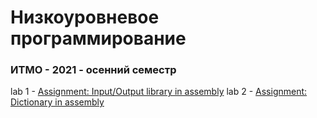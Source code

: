# Низкоуровневое программирование
### ИТМО - 2021 - осенний семестр

lab 1 - [Assignment: Input/Output library in assembly](https://github.com/DamirJann/low_level_programming/tree/lab1)
lab 2 - [Assignment: Dictionary in assembly](https://github.com/DamirJann/low_level_programming/tree/lab2)
